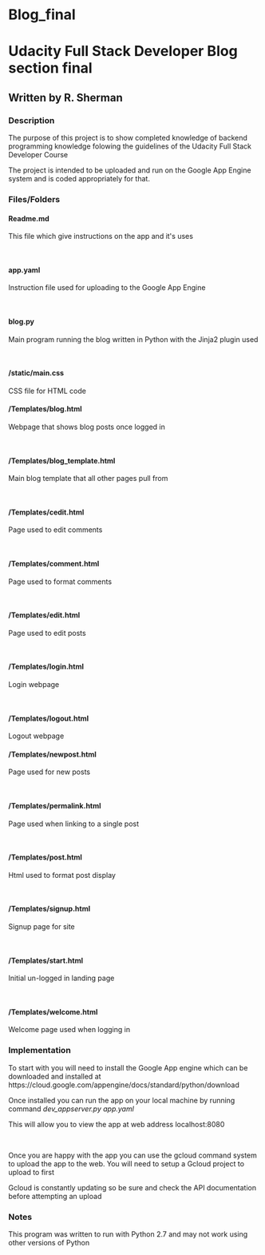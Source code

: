 # Blog_final

<h1>Udacity Full Stack Developer Blog section final</h1>
<h2>Written by R. Sherman</h2>


<h3>Description</h3>
<p>The purpose of this project is to show completed knowledge of backend programming knowledge folowing the guidelines of the Udacity Full Stack Developer Course</p>
<p>The project is intended to be uploaded and run on the Google App Engine system and is coded appropriately for that.</p>

<h3>Files/Folders</h3>
<h4>Readme.md</h4>
<p>This file which give instructions on the app and it's uses</p>
<br>
<h4>app.yaml</h4>
<p>Instruction file used for uploading to the Google App Engine</p>
<br>
<h4>blog.py</h4>
<p>Main program running the blog written in Python with the Jinja2 plugin used</p>
<br>
<h4>/static/main.css</h4>
<p>CSS file for HTML code
<br>
<h4>/Templates/blog.html</h4>
<p>Webpage that shows blog posts once logged in</p>
<br>
<h4>/Templates/blog_template.html</h4>
<p>Main blog template that all other pages pull from</p>
<br>
<h4>/Templates/cedit.html</h4>
<p>Page used to edit comments</p>
<br>
<h4>/Templates/comment.html</h4>
<p>Page used to format comments</p>
<br>
<h4>/Templates/edit.html</h4>
<p>Page used to edit posts</p>
<br>
<h4>/Templates/login.html</h4>
<p>Login webpage</p>
<br>
<h4>/Templates/logout.html</h4>
<p>Logout webpage</p>
<h4>/Templates/newpost.html</h4>
<p>Page used for new posts</p>
<br>
<h4>/Templates/permalink.html</h4>
<p>Page used when linking to a single post</p>
<br>
<h4>/Templates/post.html</h4>
<p>Html used to format post display</p>
<br>
<h4>/Templates/signup.html</h4>
<p>Signup page for site</p>
<br>
<h4>/Templates/start.html</h4>
<p>Initial un-logged in landing page</p>
<br>
<h4>/Templates/welcome.html</h4>
<p>Welcome page used when logging in</p>


<h3>Implementation</h3>
<p>To start with you will need to install the Google App engine which can be downloaded and installed at https://cloud.google.com/appengine/docs/standard/python/download</p>
<p>Once installed you can run the app on your local machine by running command <i>dev_appserver.py app.yaml</i></p>
<p>This will allow you to view the app at web address localhost:8080</p>
<br>
<p>Once you are happy with the app you can use the gcloud command system to upload the app to the web. You will need to setup a Gcloud project to upload to first</p>
<p>Gcloud is constantly updating so be sure and check the API documentation before attempting an upload</p>

<h3>Notes</h3>
<p>This program was written to run with Python 2.7 and may not work using other versions of Python</p>